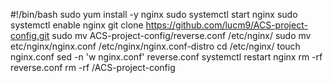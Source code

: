 #!/bin/bash
sudo yum install -y nginx
sudo systemctl start nginx
sudo systemctl enable nginx
git clone https://github.com/lucm9/ACS-project-config.git
sudo mv ACS-project-config/reverse.conf /etc/nginx/
sudo mv etc/nginx/nginx.conf /etc/nginx/nginx.conf-distro
cd /etc/nginx/
touch nginx.conf
sed -n 'w nginx.conf' reverse.conf
systemctl restart nginx
rm -rf reverse.conf
rm -rf /ACS-project-config



